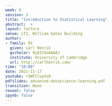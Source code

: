 ```yaml
---
week: 6
session: 3
title: "Introduction to Statistical Learning"
abstract:  >
layout: lecture
venue: LT2, William Gates Building
author:
- family: Ek
  given: Carl Henrik
  gscholar: 9yQ1tQoAAAAJ
  institute: University of Cambridge
  url: http://carlhenrik.com/
time: "10:00"
date: 2021-11-17
youtube: r5WFIloyVx0
pdfslides: advanced-datascience-learning.pdf
transition: None
reveal: false
ipynb: false
---
```

